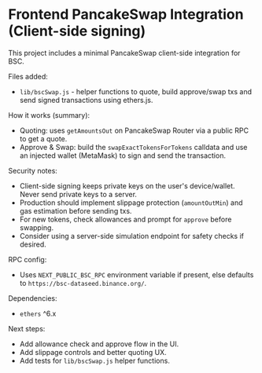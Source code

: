 # Frontend PancakeSwap Integration (Client-side signing)

This project includes a minimal PancakeSwap client-side integration for BSC.

Files added:
- `lib/bscSwap.js` - helper functions to quote, build approve/swap txs and send signed transactions using ethers.js.

How it works (summary):
- Quoting: uses `getAmountsOut` on PancakeSwap Router via a public RPC to get a quote.
- Approve & Swap: build the `swapExactTokensForTokens` calldata and use an injected wallet (MetaMask) to sign and send the transaction.

Security notes:
- Client-side signing keeps private keys on the user's device/wallet. Never send private keys to a server.
- Production should implement slippage protection (`amountOutMin`) and gas estimation before sending txs.
- For new tokens, check allowances and prompt for `approve` before swapping.
- Consider using a server-side simulation endpoint for safety checks if desired.

RPC config:
- Uses `NEXT_PUBLIC_BSC_RPC` environment variable if present, else defaults to `https://bsc-dataseed.binance.org/`.

Dependencies:
- `ethers` ^6.x

Next steps:
- Add allowance check and approve flow in the UI.
- Add slippage controls and better quoting UX.
- Add tests for `lib/bscSwap.js` helper functions.
